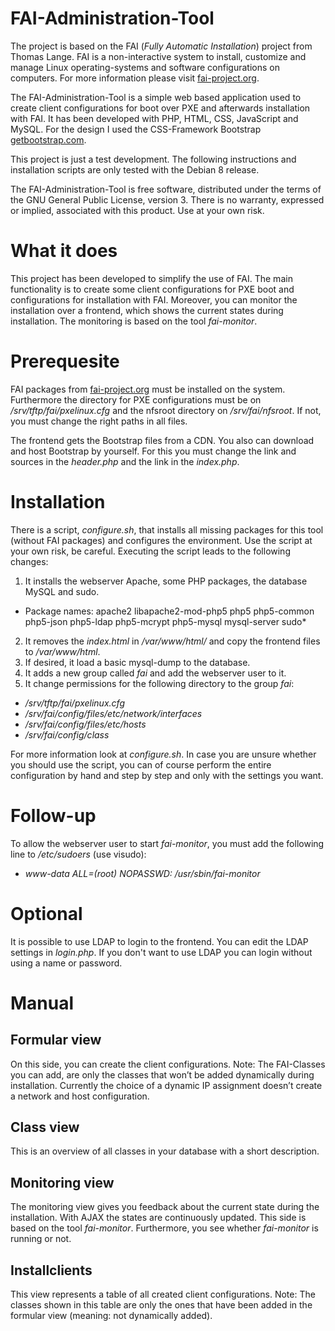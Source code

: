 # FAI-Administration-Tool
The project is based on the FAI (*Fully Automatic Installation*) project from Thomas Lange. FAI is a non-interactive system to install, customize and manage Linux operating-systems and software configurations on computers. For more information please visit [fai-project.org](http://fai-project.org/).

The FAI-Administration-Tool is a simple web based application used to create client configurations for boot over PXE and afterwards installation with FAI. It has been developed with PHP, HTML, CSS, JavaScript and MySQL. For the design I used the CSS-Framework Bootstrap [getbootstrap.com](http://getbootstrap.com/).

This project is just a test development. The following instructions and installation scripts are only tested with the Debian 8 release.

The FAI-Administration-Tool is free software, distributed under the terms of the GNU General Public License, version 3. There is no warranty, expressed or implied, associated with this product. Use at your own risk.

# What it does
This project has been developed to simplify the use of FAI. The main functionality is to create some client configurations for PXE boot and configurations for installation with FAI. Moreover, you can monitor the installation over a frontend, which shows the current states during installation. The monitoring is based on the tool *fai-monitor*.

# Prerequesite
FAI packages from [fai-project.org](http://fai-project.org/) must be installed on the system. Furthermore the directory for PXE configurations must be on */srv/tftp/fai/pxelinux.cfg* and the nfsroot directory on */srv/fai/nfsroot*.
If not, you must change the right paths in all files.

The frontend gets the Bootstrap files from a CDN. You also can download and host Bootstrap by yourself. For this you must change the link and sources in the *header.php* and the link in the *index.php*.

# Installation
There is a script, *configure.sh*, that installs all missing packages for this tool (without FAI packages) and configures the environment. Use the script at your own risk, be careful. Executing the script leads to the following changes:
 1. It installs the webserver Apache, some PHP packages, the database MySQL and sudo.
  * Package names: apache2 libapache2-mod-php5 php5 php5-common php5-json php5-ldap php5-mcrypt php5-mysql mysql-server sudo*
 2. It removes the *index.html* in */var/www/html/* and copy the frontend files to */var/www/html*.
 3. If desired, it load a basic mysql-dump to the database.
 4. It adds a new group called *fai* and add the webserver user to it.
 5. It change permissions for the following directory to the group *fai*:
  * */srv/tftp/fai/pxelinux.cfg*
  * */srv/fai/config/files/etc/network/interfaces*
  * */srv/fai/config/files/etc/hosts*
  * */srv/fai/config/class*
  
For more information look at *configure.sh*. In case you are unsure whether you should use the script, you can of course perform the entire configuration by hand and step by step and only with the settings you want.

# Follow-up
To allow the webserver user to start *fai-monitor*, you must add the following line to */etc/sudoers* (use visudo):
* *www-data ALL=(root) NOPASSWD: /usr/sbin/fai-monitor*

# Optional
It is possible to use LDAP to login to the frontend. You can edit the LDAP settings in *login.php*. If you don't want to use LDAP you can login without using a name or password.

# Manual
## Formular view
On this side, you can create the client configurations.
Note: The FAI-Classes you can add, are only the classes that won’t be added dynamically during installation. Currently the choice of a dynamic IP assignment doesn’t create a network and host configuration.

## Class view
This is an overview of all classes in your database with a short description.

## Monitoring view
The monitoring view gives you feedback about the current state during the installation. With AJAX the states are continuously updated. This side is based on the tool *fai-monitor*. Furthermore, you see whether *fai-monitor* is running or not.

## Installclients
This view represents a table of all created client configurations.
Note: The classes shown in this table are only the ones that have been added in the formular view (meaning: not dynamically added).
